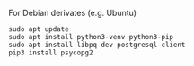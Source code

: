 For Debian derivates (e.g. Ubuntu)

```
sudo apt update
sudo apt install python3-venv python3-pip
sudo apt install libpq-dev postgresql-client
pip3 install psycopg2

```
